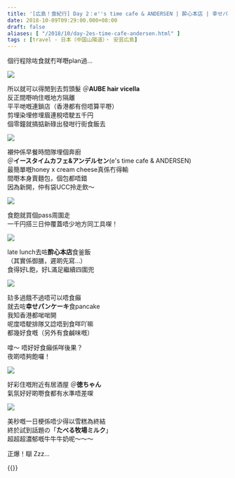 ```yaml
---
title: '[広島！食紀行] Day 2：e''s time cafe & ANDERSEN | 酔心本店 | 幸せパンケーキ | 徳ちゃん'
date: 2018-10-09T09:29:00.000+08:00
draft: false
aliases: [ "/2018/10/day-2es-time-cafe-andersen.html" ]
tags : [travel - 日本（中国山陽道）・ 安芸広島]
---
```


個行程除咗食就冇咩嘢plan過...  

![](https://c2.staticflickr.com/2/1947/44431136814_1911dc6081_z.jpg)

所以就可以得閒到去剪頭髮 ＠**AUBE hair vicella**  
反正間嘢响住嘅地方隔離  
平平哋嘅連鎖店（香港都有但唔算平嘢）  
剪埋染埋修埋眉連稅唔駛五千円  
個零鐘就搞掂新碌出發咁行街食飯去  

![](https://c2.staticflickr.com/2/1904/44431136224_589e43f28a_z.jpg)

襯仲係早餐時間隊埋個奔廚  
＠**イースタイムカフェ&アンデルセン**(e's time cafe & ANDERSEN)  
最簡單嘅honey x cream cheese真係冇得輸  
間嘢本身賣麵包，個包都唔錯  
因為新開，仲有袋UCC拎走飲～  

![](https://c2.staticflickr.com/2/1975/44431136534_448ef18749_z.jpg)

食飽就買個pass周圍走  
一千円搭三日仲覆蓋唔少地方同工具㗎！  

![](https://c2.staticflickr.com/2/1903/44431134884_db22a901b0_z.jpg)

late lunch去咗**酔心本店**食釜飯  
（其實係御膳，遲啲先寫...）  
食得好L飽，好L滿足繼續四圍兜  

![](/images/hiroshima2.jpg)

攰多過餓不過唔可以唔食癲  
就去咗**幸せパンケーキ**食pancake  
我知香港都啱啱開  
呢度唔駛排隊又諗唔到食咩吖嘛  
都幾好食嘅（另外有食鹹味嘅）  
  
嗱～ 唔好好食癲係咩後果？  
夜啲唔夠飽囉！  

![](https://c2.staticflickr.com/2/1937/44431135344_d1bd3b3ac0_z.jpg)

好彩住嘅附近有居酒屋 ＠**徳ちゃん**  
氣氛好好啲嘢食都有水準唔差㗎  

![](https://c2.staticflickr.com/2/1955/44431135884_513c8bd513_z.jpg)

美秒嘅一日梗係唔少得以雪糕為終結  
終於試到話題の「**たべる牧場ミルク**」  
超超超濃郁嘅牛牛牛奶呢～～～  
  
正爆！瞓 Zzz...  
  

{{<hiroshima>}}  
